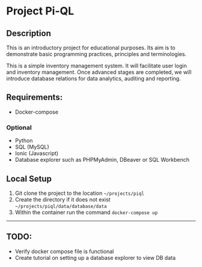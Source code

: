 # Project Pi-QL

## Description
This is an introductory project for educational purposes. Its aim is to demonstrate basic programming practices, principles and terminologies.

This is a simple inventory management system. It will facilitate user login and inventory management.
Once advanced stages are completed, we will introduce database relations for data analytics, auditing and reporting.

## Requirements:
* Docker-compose

### Optional
* Python
* SQL (MySQL)
* Ionic (Javascript)
* Database explorer such as PHPMyAdmin, DBeaver or SQL Workbench

## Local Setup
1. Git clone the project to the location `~/projects/piql`
2. Create the directory if it does not exist `~/projects/piql/data/database/data`
3. Within the container run the command `docker-compose up`

---
## TODO:
- Verify docker compose file is functional
- Create tutorial on setting up a database explorer to view DB data